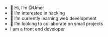 - 👋 Hi, I’m @Umer
- 👀 I’m interested in hacking
- 🌱 I’m currently learning web development
- 💞️ I’m looking to collaborate on small projects
- I am a front end developer

<!---
karachirachi/karachirachi is a ✨ special ✨ repository because its `README.md` (this file) appears on your GitHub profile.
You can click the Preview link to take a look at your changes.
--->
